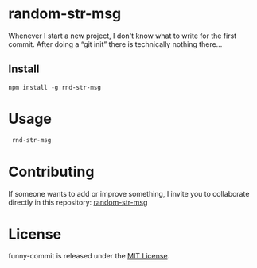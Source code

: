 # random-str-msg

Whenever I start a new project, I don't know what to write for the first commit. After doing a “git init” there is technically nothing there...

## Install

```npm
npm install -g rnd-str-msg
```

# Usage

```bash
 rnd-str-msg
```

# Contributing

If someone wants to add or improve something, I invite you to collaborate directly in this repository: [random-str-msg](https://github.com/LindaNayeli104/rnd-str-msg)

# License

funny-commit is released under the [MIT License](https://opensource.org/licenses/MIT).